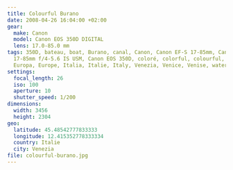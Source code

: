 ```yaml
---
title: Colourful Burano
date: 2008-04-26 16:04:00 +02:00
gear:
  make: Canon
  model: Canon EOS 350D DIGITAL
  lens: 17.0-85.0 mm
tags: 350D, bateau, boat, Burano, canal, Canon, Canon EF-S 17-85mm, Canon EF-S
  17-85mm f/4-5.6 IS USM, Canon EOS 350D, coloré, colorful, colourful, eau,
  Europa, Europe, Italia, Italie, Italy, Venezia, Venice, Venise, water
settings:
  focal_length: 26
  iso: 100
  aperture: 10
  shutter_speed: 1/200
dimensions:
  width: 3456
  height: 2304
geo:
  latitude: 45.48542777833333
  longitude: 12.415352778333334
  country: Italie
  city: Venezia
file: colourful-burano.jpg
---
```



